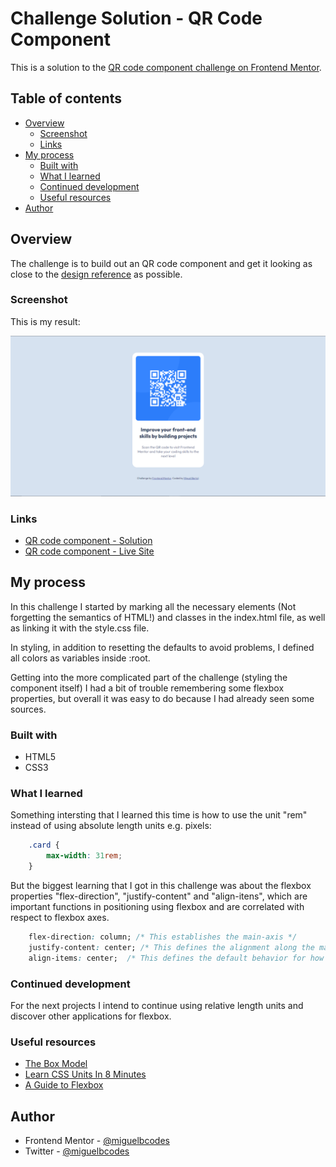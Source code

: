 # Challenge Solution - QR Code Component

This is a solution to the [QR code component challenge on Frontend Mentor](https://www.frontendmentor.io/challenges/qr-code-component-iux_sIO_H).

## Table of contents

- [Overview](#overview)
  - [Screenshot](#screenshot)
  - [Links](#links)
- [My process](#my-process)
  - [Built with](#built-with)
  - [What I learned](#what-i-learned)
  - [Continued development](#continued-development)
  - [Useful resources](#useful-resources)
- [Author](#author)

## Overview

The challenge is to build out an QR code component and get it looking as close to the [design reference](design/desktop-preview.jpg) as possible.

### Screenshot

This is my result:

![](./images/result.png)

### Links

- [QR code component - Solution](https://www.frontendmentor.io/solutions/qr-code-component-using-html-and-css-N6dlrxMgaG)
- [QR code component - Live Site](https://qr-code-component-pearl.vercel.app/)

## My process

In this challenge I started by marking all the necessary elements (Not forgetting the semantics of HTML!) and classes in the index.html file, as well as linking it with the style.css file.

In styling, in addition to resetting the defaults to avoid problems, I defined all colors as variables inside :root.

Getting into the more complicated part of the challenge (styling the component itself) I had a bit of trouble remembering some flexbox properties, but overall it was easy to do because I had already seen some sources.

### Built with

- HTML5
- CSS3

### What I learned

Something intersting that I learned this time is how to use the unit "rem" instead of using absolute length units e.g. pixels:

```css
    .card {
        max-width: 31rem;
    }
```


But the biggest learning that I got in this challenge was about the flexbox properties "flex-direction", "justify-content" and "align-itens", which are important functions in positioning using flexbox and are correlated with respect to flexbox axes.

```css
    flex-direction: column; /* This establishes the main-axis */
    justify-content: center; /* This defines the alignment along the main axis. */
    align-items: center;  /* This defines the default behavior for how flex items are laid out along the cross axis on the current line. */
```


### Continued development

For the next projects I intend to continue using relative length units and discover other applications for flexbox.

### Useful resources

- [The Box Model](https://developer.mozilla.org/en-US/docs/Learn/CSS/Building_blocks/The_box_model)
- [Learn CSS Units In 8 Minutes](https://www.youtube.com/watch?v=-GR52czEd-0)
- [A Guide to Flexbox](https://css-tricks.com/snippets/css/a-guide-to-flexbox/)

## Author

- Frontend Mentor - [@miguelbcodes](https://www.frontendmentor.io/profile/miguelbcodes)
- Twitter - [@miguelbcodes](https://www.twitter.com/miguelbcodes)
